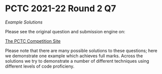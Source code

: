 # PCTC 2021-22 Round 2 Q7
*Example Solutions*

Please see the original question and submission engine on:

[The PCTC Competition Site](https://pctc.cuttle.org/index.php?action=user_competitions)

Please note that there are many possible solutions to these questions; here we demonstrate one example which achieves full marks. Across the solutions we try to demonstrate a number of different techniques using different levels of code proficieny.